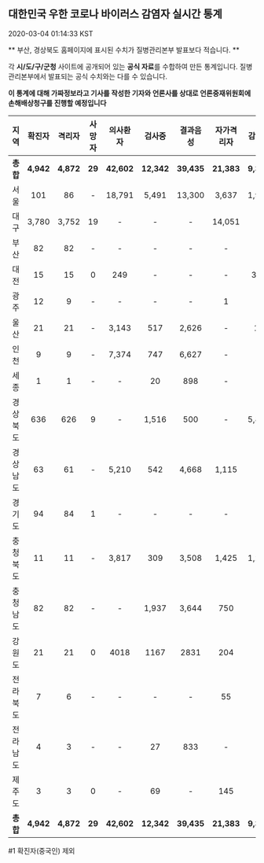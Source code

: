 
## 대한민국 우한 코로나 바이러스 감염자 실시간 통계
2020-03-04 01:14:33 KST

** 부산, 경상북도 홈페이지에 표시된 수치가 질병관리본부 발표보다 적습니다. **

각 **시/도/구/군청** 사이트에 공개되어 있는 **공식 자료**를 수합하여 만든 통계입니다.
질병관리본부에서 발표되는 공식 수치와는 다를 수 있습니다.

**이 통계에 대해 가짜정보라고 기사를 작성한 기자와 언론사를 상대로 언론중재위원회에 손해배상청구를 진행할 예정입니다**


        
|  지역  | 확진자 |  격리자  |  사망자  |  의사환자  |  검사중  |  결과음성  |  자가격리자  |  감시중  |  감시해제  |  완치  |
|:------:|:------:|:--------:|:--------:|:----------:|:--------:|:----------------:|:------------:|:--------:|:----------:|:--:|
|**총합**|**4,942**|**4,872**|**29**|**42,602**|**12,342**|**39,435**|**21,383**|**9,399**|**5,415**|**40**|
|서울|101|86|-|18,791|5,491|13,300|3,637|1,909|1,728|15|
|대구|3,780|3,752|19 |-|-|-|14,051|-|-|9 |
|부산|82|82|-|-|-|-|-|-|-|-|
|대전|15|15|0|249|-|-|-|371|3044|-|
|광주|12|9|-|-|-|-|1|-|-|2|
|울산|21|21|-|3,143|517|2,626|-|18|8|-|
|인천|9|9|-|7,374|747|6,627|-|-|-|-|
|세종|1|1|-|-|20|898|-|-|-|-|
|경상북도|636|626|9|-|1,516|500|-|5,842|425|1|
|경상남도|63|61|-|5,210|542|4,668|1,115|-|-|2|
|경기도|94|84|1|-|-|-|-|-|-|9|
|충청북도|11|11|-|3,817|309|3,508|1,425|1,259|166|-|
|충청남도|82|82|-|-|1,937|3,644|750|-|-|-|
|강원도|21|21|0|4018|1167|2831|204|-|-|-|
|전라북도|7|6|-|-|-|-|55|-|-|1|
|전라남도|4|3|-|-|27|833|-|-|1|1|
|제주도|3|3|0|-|69|-|145|-|43|-|
|**총합**|**4,942**|**4,872**|**29**|**42,602**|**12,342**|**39,435**|**21,383**|**9,399**|**5,415**|**40**|

        

#1 확진자(중국인) 제외
